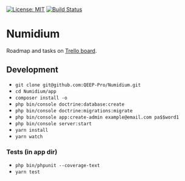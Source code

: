 [![License: MIT](https://img.shields.io/badge/License-MIT-yellow.svg)](https://opensource.org/licenses/MIT)
[![Build Status](https://travis-ci.org/QEEP-Pro/Numidium.svg?branch=master)](https://travis-ci.org/QEEP-Pro/Numidium)

# Numidium

Roadmap and tasks on [Trello board](https://trello.com/b/tOSS7V7z).

## Development

+ `git clone git@github.com:QEEP-Pro/Numidium.git`
+ `cd Numidium/app`
+ `composer install -o`
+ `php bin/console doctrine:database:create`
+ `php bin/console doctrine:migrations:migrate`
+ `php bin/console app:create-admin example@email.com pa$$word1`
+ `php bin/console server:start`
+ `yarn install`
+ `yarn watch`

### Tests (in app dir)
+ `php bin/phpunit --coverage-text`
+ `yarn test`
